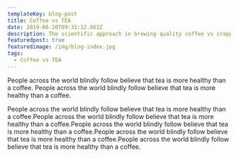 ```yaml
---
templateKey: blog-post
title: Coffee vs TEA
date: 2019-06-20T09:31:12.861Z
description: The scientific approach in brewing quality coffee vs crappy green tea.
featuredpost: true
featuredimage: /img/blog-index.jpg
tags:
  - Coffee vs TEA
---
```

People across the world blindly follow believe that tea is more healthy than a coffee. People across the world blindly follow believe that tea is more healthy than a coffee.

People across the world blindly follow believe that tea is more healthy than a coffee.People across the world blindly follow believe that tea is more healthy than a coffee.People across the world blindly follow believe that tea is more healthy than a coffee.People across the world blindly follow believe that tea is more healthy than a coffee.People across the world blindly follow believe that tea is more healthy than a coffee.
